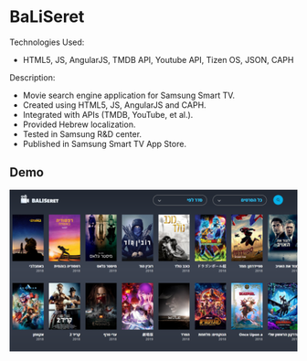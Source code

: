 # BaLiSeret
Technologies Used:
* HTML5, JS, AngularJS, TMDB API, Youtube API, Tizen OS, JSON, CAPH

Description:
* Movie search engine application for Samsung Smart TV.
* Created using HTML5, JS, AngularJS and CAPH.
* Integrated with APIs (TMDB, YouTube, et al.).
* Provided Hebrew localization.
* Tested in Samsung R&D center.
* Published in Samsung Smart TV App Store.

## Demo
[![Sample Run](https://raw.githubusercontent.com/orlovD/BaLiSeret/master/demoScreen.png)](https://orlovd.github.io/BaLiSeret/)
